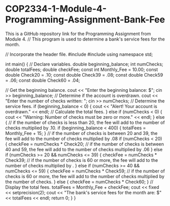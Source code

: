 # COP2334-1-Module-4-Programming-Assignment-Bank-Fee
This is a GitHub repository link for the Programming Assignment from Module 4.
// This program is used to determine a bank's service fees for the month.

// Incorporate the header file.
#include <iostream>
#include <iomanip>
using namespace std;

int main() {
  // Declare variables.
  double beginning_balance;
  int numChecks;
  double totalFees;
  double checkFee;
  const int Monthly_Fee = 10.00;
  const double Check20 = .10;
  const double Check39 = .08;
  const double Check59 = .06;
  const double Check60 = .04;

  // Get the beginning balance.
  cout << "Enter the beginning balance: $";
  cin >> beginning_balance;
  // Determine if the account is overdrawn.
  cout << "Enter the number of checks written: ";
  cin >> numChecks;
  // Determine the service fees.
  if (beginning_balance < 0) {
    cout << "Alert! Your account is overdrawn." << endl;
    // Calculate the total fees.
  } else if (numChecks < 0) {
    cout << "Warning: Number of checks must be zero or more." << endl;
  } else {
    // if the number of checks is less than 20, the fee will add to the number of checks multiplied by .10.
    if (beginning_balance < 400) {
      totalFees = Monthly_Fee + 15;
    }
    // if the number of checks is between 20 and 39, the fee will add to the number of checks multiplied by .08
    if (numChecks < 20) {
      checkFee = numChecks * Check20;
      // if the number of checks is between 40 and 59, the fee will add to the number of checks multiplied by .06
    } else if (numChecks >= 20 && numChecks <= 39) {
      checkFee = numChecks * Check39;
      // if the number of checks is 60 or more, the fee will add to the number of checks multiplied by .
    } else if (numChecks >= 40 && numChecks <= 59) {
      checkFee = numChecks * Check59;
      // if the number of checks is 60 or more, the fee will add to the number of checks multiplied by the number of checks.
    } else {
      checkFee = numChecks * Check60;
    }
    // Display the total fees.
    totalFees = Monthly_Fee + checkFee;
    cout << fixed << setprecision(2);
    cout << "The bank's service fees for the month are: $" << totalFees << endl;
    return 0;
  }
}
